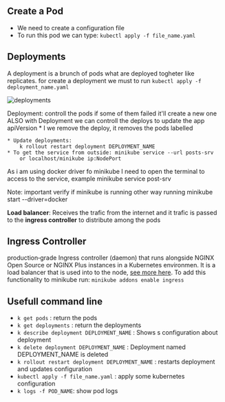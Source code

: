 ## Create a Pod

- We need to create a configuration file
- To run this pod we can type: `kubectl apply -f file_name.yaml`

## Deployments

A deployment is a brunch of pods what are deployed togheter like replicates.
for create a deployment we must to run `kubectl apply -f deployment_name.yaml`

![deployments](https://matthewpalmer.net/kubernetes-app-developer/articles/kubernetes-deployment-static.png)

Deployment: controll the pods if some of them failed it'll create a new one ALSO
with Deployment we can controll the deploys to update the app apiVersion \* I we remove the deploy, it removes the pods labelled

    * Update deployments:
        k rollout restart deployment DEPLOYMENT_NAME
    * To get the service from outside: minikube service --url posts-srv
        or localhost/minikube ip:NodePort

As i am using docker driver fo minikube I need to open the terminal to access to the service, example
minikube service post-srv

Note: important verify if minikube is running other way running
minikube start --driver=docker

**Load balancer**: Receives the trafic from the internet and it trafic is passed to
the **ingress controller** to distribute among the pods

## Ingress Controller

production‑grade Ingress controller (daemon) that runs alongside NGINX Open Source or NGINX Plus instances in a Kubernetes environmen. It is a load balancer that is used into to the node, [see more here](https://kubernetes.github.io/ingress-nginx/how-it-works/). To add this functionality to minikube run: `minikube addons enable ingress`

## Usefull command line

- `k get pods` : return the pods
- `k get deployments` : return the deployments
- `k describe deployment DEPLOYMENT_NAME` : Shows s configuration about deployment
- `k delete deployment DEPLOYMENT_NAME` : Deployment named DEPLOYMENT_NAME is deleted
- `k rollout restart deployment DEPLOYMENT_NAME` : restarts deployment and updates configuration
- `kubectl apply -f file_name.yaml` : apply some kubernetes configuration
- `k logs -f POD_NAME`: show pod logs
